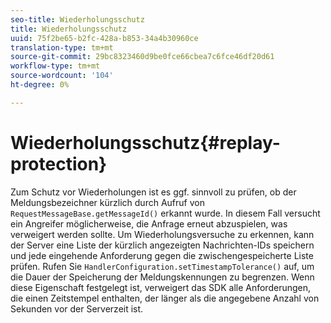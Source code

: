 ```yaml
---
seo-title: Wiederholungsschutz
title: Wiederholungsschutz
uuid: 75f2be65-b2fc-428a-b853-34a4b30960ce
translation-type: tm+mt
source-git-commit: 29bc8323460d9be0fce66cbea7c6fce46df20d61
workflow-type: tm+mt
source-wordcount: '104'
ht-degree: 0%

---
```



# Wiederholungsschutz{#replay-protection}

Zum Schutz vor Wiederholungen ist es ggf. sinnvoll zu prüfen, ob der Meldungsbezeichner kürzlich durch Aufruf von `RequestMessageBase.getMessageId()` erkannt wurde. In diesem Fall versucht ein Angreifer möglicherweise, die Anfrage erneut abzuspielen, was verweigert werden sollte. Um Wiederholungsversuche zu erkennen, kann der Server eine Liste der kürzlich angezeigten Nachrichten-IDs speichern und jede eingehende Anforderung gegen die zwischengespeicherte Liste prüfen. Rufen Sie `HandlerConfiguration.setTimestampTolerance()` auf, um die Dauer der Speicherung der Meldungskennungen zu begrenzen. Wenn diese Eigenschaft festgelegt ist, verweigert das SDK alle Anforderungen, die einen Zeitstempel enthalten, der länger als die angegebene Anzahl von Sekunden vor der Serverzeit ist.
